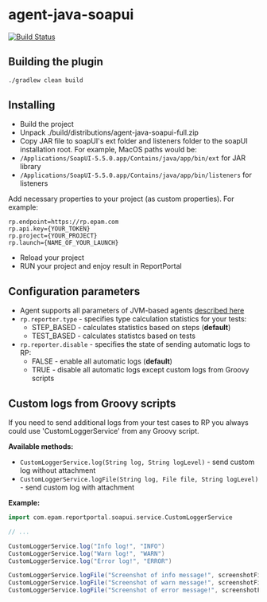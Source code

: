 # agent-java-soapui

[![Build Status](https://travis-ci.org/reportportal/agent-java-soapui.svg?branch=master)](https://travis-ci.org/reportportal/agent-java-soapui)


## Building the plugin
```sh
./gradlew clean build
```

## Installing

* Build the project
* Unpack ./build/distributions/agent-java-soapui-full.zip
* Copy JAR file to soapUI's ext folder and listeners folder to the soapUI installation root.
For example, MacOS paths would be:
* `/Applications/SoapUI-5.5.0.app/Contains/java/app/bin/ext` for JAR library
* `/Applications/SoapUI-5.5.0.app/Contains/java/app/bin/listeners` for listeners

Add necessary properties to your project (as custom properties). For example:
```
rp.endpoint=https://rp.epam.com
rp.api.key={YOUR_TOKEN}
rp.project={YOUR_PROJECT}
rp.launch={NAME_OF_YOUR_LAUNCH}
```
- Reload your project
- RUN your project and enjoy result in ReportPortal

## Configuration parameters
* Agent supports all parameters of JVM-based agents [described here](http://reportportal.io/#documentation/JVM-based-clients-configuration)
* `rp.reporter.type` - specifies type calculation statistics for your tests:
    * STEP_BASED - calculates statistics based on steps (**default**)
    * TEST_BASED - calculates statistcs based on tests
* `rp.reporter.disable` - specifies the state of sending automatic logs to RP:
    * FALSE - enable all automatic logs (**default**)
    * TRUE - disable all automatic logs except custom logs from Groovy scripts

## Custom logs from Groovy scripts
If you need to send additional logs from your test cases to RP you always could use 'CustomLoggerService' from any Groovy script.

**Available methods:**
* `CustomLoggerService.log(String log, String logLevel)` - send custom log without attachment
* `CustomLoggerService.logFile(String log, File file, String logLevel)` - send custom log with attachment

**Example:**
```groovy
import com.epam.reportportal.soapui.service.CustomLoggerService

// ...

CustomLoggerService.log("Info log!", "INFO")
CustomLoggerService.log("Warn log!", "WARN")
CustomLoggerService.log("Error log!", "ERROR")

CustomLoggerService.logFile("Screenshot of info message!", screenshotFile, "INFO")
CustomLoggerService.logFile("Screenshot of warn message!", screenshotFile, "WARN")
CustomLoggerService.logFile("Screenshot of error message!", screenshotFile, "ERROR")
```
